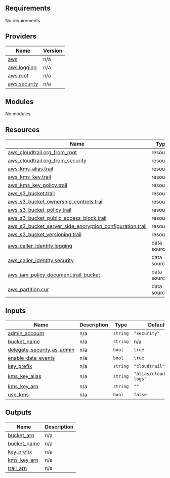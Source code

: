 ## Requirements

No requirements.

## Providers

| Name | Version |
|------|---------|
| <a name="provider_aws"></a> [aws](#provider\_aws) | n/a |
| <a name="provider_aws.logging"></a> [aws.logging](#provider\_aws.logging) | n/a |
| <a name="provider_aws.root"></a> [aws.root](#provider\_aws.root) | n/a |
| <a name="provider_aws.security"></a> [aws.security](#provider\_aws.security) | n/a |

## Modules

No modules.

## Resources

| Name | Type |
|------|------|
| [aws_cloudtrail.org_from_root](https://registry.terraform.io/providers/hashicorp/aws/latest/docs/resources/cloudtrail) | resource |
| [aws_cloudtrail.org_from_security](https://registry.terraform.io/providers/hashicorp/aws/latest/docs/resources/cloudtrail) | resource |
| [aws_kms_alias.trail](https://registry.terraform.io/providers/hashicorp/aws/latest/docs/resources/kms_alias) | resource |
| [aws_kms_key.trail](https://registry.terraform.io/providers/hashicorp/aws/latest/docs/resources/kms_key) | resource |
| [aws_kms_key_policy.trail](https://registry.terraform.io/providers/hashicorp/aws/latest/docs/resources/kms_key_policy) | resource |
| [aws_s3_bucket.trail](https://registry.terraform.io/providers/hashicorp/aws/latest/docs/resources/s3_bucket) | resource |
| [aws_s3_bucket_ownership_controls.trail](https://registry.terraform.io/providers/hashicorp/aws/latest/docs/resources/s3_bucket_ownership_controls) | resource |
| [aws_s3_bucket_policy.trail](https://registry.terraform.io/providers/hashicorp/aws/latest/docs/resources/s3_bucket_policy) | resource |
| [aws_s3_bucket_public_access_block.trail](https://registry.terraform.io/providers/hashicorp/aws/latest/docs/resources/s3_bucket_public_access_block) | resource |
| [aws_s3_bucket_server_side_encryption_configuration.trail](https://registry.terraform.io/providers/hashicorp/aws/latest/docs/resources/s3_bucket_server_side_encryption_configuration) | resource |
| [aws_s3_bucket_versioning.trail](https://registry.terraform.io/providers/hashicorp/aws/latest/docs/resources/s3_bucket_versioning) | resource |
| [aws_caller_identity.logging](https://registry.terraform.io/providers/hashicorp/aws/latest/docs/data-sources/caller_identity) | data source |
| [aws_caller_identity.security](https://registry.terraform.io/providers/hashicorp/aws/latest/docs/data-sources/caller_identity) | data source |
| [aws_iam_policy_document.trail_bucket](https://registry.terraform.io/providers/hashicorp/aws/latest/docs/data-sources/iam_policy_document) | data source |
| [aws_partition.cur](https://registry.terraform.io/providers/hashicorp/aws/latest/docs/data-sources/partition) | data source |

## Inputs

| Name | Description | Type | Default | Required |
|------|-------------|------|---------|:--------:|
| <a name="input_admin_account"></a> [admin\_account](#input\_admin\_account) | n/a | `string` | `"security"` | no |
| <a name="input_bucket_name"></a> [bucket\_name](#input\_bucket\_name) | n/a | `string` | n/a | yes |
| <a name="input_delegate_security_as_admin"></a> [delegate\_security\_as\_admin](#input\_delegate\_security\_as\_admin) | n/a | `bool` | `true` | no |
| <a name="input_enable_data_events"></a> [enable\_data\_events](#input\_enable\_data\_events) | n/a | `bool` | `true` | no |
| <a name="input_key_prefix"></a> [key\_prefix](#input\_key\_prefix) | n/a | `string` | `"cloudtrail"` | no |
| <a name="input_kms_key_alias"></a> [kms\_key\_alias](#input\_kms\_key\_alias) | n/a | `string` | `"alias/cloudtrail-logs"` | no |
| <a name="input_kms_key_arn"></a> [kms\_key\_arn](#input\_kms\_key\_arn) | n/a | `string` | `""` | no |
| <a name="input_use_kms"></a> [use\_kms](#input\_use\_kms) | n/a | `bool` | `false` | no |

## Outputs

| Name | Description |
|------|-------------|
| <a name="output_bucket_arn"></a> [bucket\_arn](#output\_bucket\_arn) | n/a |
| <a name="output_bucket_name"></a> [bucket\_name](#output\_bucket\_name) | n/a |
| <a name="output_key_prefix"></a> [key\_prefix](#output\_key\_prefix) | n/a |
| <a name="output_kms_key_arn"></a> [kms\_key\_arn](#output\_kms\_key\_arn) | n/a |
| <a name="output_trail_arn"></a> [trail\_arn](#output\_trail\_arn) | n/a |
